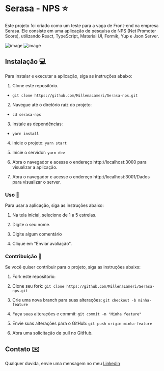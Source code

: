 # Serasa - NPS :star: 

Este projeto foi criado como um teste para a vaga de Front-end na empresa Serasa. Ele consiste em uma aplicação de pesquisa de NPS (Net Promoter Score), utilizando React, TypeScript, Material UI, Formik, Yup e Json Server.

![image](https://user-images.githubusercontent.com/50849546/219783103-28210824-34e1-48e2-8ed7-13efe6fb0217.png)
![image](https://user-images.githubusercontent.com/50849546/219783238-4eb642a5-ee5b-4c03-ab73-08bc7c03fa20.png)




## Instalação 	:computer:

Para instalar e executar a aplicação, siga as instruções abaixo:

1. Clone este repositório.

- `git clone https://github.com/MillenaLameri/Serasa-nps.git`

2. Navegue até o diretório raiz do projeto:

- `cd serasa-nps`

3. Instale as dependências:

- `yarn install`

4. inicie o projeto:
`yarn start`

5. Inicie o servidor:
`yarn dev`

6. Abra o navegador e acesse o endereço http://localhost:3000 para visualizar a aplicação.

6. Abra o navegador e acesse o endereço http://localhost:3001/Dados para visualizar o server.

### Uso :rocket:

Para usar a aplicação, siga as instruções abaixo:

1. Na tela inicial, selecione de 1 a 5 estrelas. 

2. Digite o seu nome.

3. Digite algum comentário 

4. Clique em "Enviar avaliação".

### Contribuição :memo:

Se você quiser contribuir para o projeto, siga as instruções abaixo:

1. Fork este repositório: 

2. Clone seu fork:
`git clone https://github.com/MillenaLameri/Serasa-nps.git `

3. Crie uma nova branch para suas alterações:
`git checkout -b minha-feature`

4. Faça suas alterações e commit:
 `git commit -m "Minha feature" `
 
5. Envie suas alterações para o GitHub:
 `git push origin minha-feature`
 
6. Abra uma solicitação de pull no GitHub.
 

## Contato :envelope:

Qualquer duvida, envie uma mensagem no meu [Linkedin](linkedin.com/in/millena-lameri-48b737187/)

